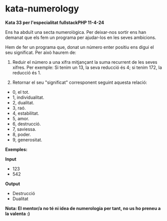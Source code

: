 # kata-numerology

**Kata 33 per l'especialitat fullstackPHP 11-4-24**

Ens ha abduït una secta numerològica. Per deixar-nos sortir ens han demanat que els fem un programa per ajudar-los en les seves ambicions.

Hem de fer un programa que, donat un número enter positiu ens digui el seu significat. Per això haurem de:

1) Reduir el número a una xifra mitjançant la suma recurrent de les seves xifres. Per exemple: Si tenim un 13, la seva reducció és 4; si tenim 172, la reducció és 1.

2) Retornar el seu "significat" corresponent seguint aquesta relació:

- 0, el tot.
- 1, individualitat.
- 2, dualitat.
- 3, raó.
- 4, estabilitat.
- 5, amor.
- 6, destrucció.
- 7, saviessa.
- 8, poder.
- 9, generositat.

**Exemples:**

**Input**
- 123
- 542

**Output**
- Destrucció
- Dualitat

**Nota: El mentor/a no té ni idea de numerologia per tant, no us ho preneu a la valenta :)**